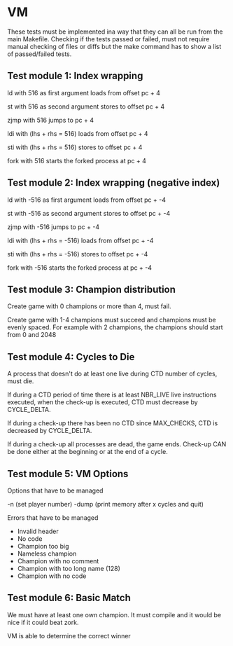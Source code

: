 # VM

These tests must be implemented ina  way that they can all be run from the main Makefile.
Checking if the tests passed or failed, must not require manual checking of files or diffs
but the make command has to show a list of passed/failed tests.

## Test module 1: Index wrapping

ld with 516 as first argument loads from offset pc + 4

st with 516 as second argument stores to offset pc + 4

zjmp with 516 jumps to pc + 4

ldi with (lhs + rhs = 516) loads from offset pc + 4

sti with (lhs + rhs = 516) stores to offset pc + 4

fork with 516 starts the forked process at pc + 4

## Test module 2: Index wrapping (negative index)

ld with -516 as first argument loads from offset pc + -4

st with -516 as second argument stores to offset pc + -4

zjmp with -516 jumps to pc + -4

ldi with (lhs + rhs = -516) loads from offset pc + -4

sti with (lhs + rhs = -516) stores to offset pc + -4

fork with -516 starts the forked process at pc + -4

## Test module 3: Champion distribution

Create game with 0 champions or more than 4, must fail.

Create game with 1-4 champions must succeed and champions must be evenly spaced.
For example with 2 champions, the champions should start from 0 and 2048

## Test module 4: Cycles to Die

A process that doesn't do at least one live during CTD number of cycles, must die.

If during a CTD period of time there is at least NBR_LIVE live instructions executed, when
the check-up is executed, CTD must decrease by CYCLE_DELTA.

If during a check-up there has been no CTD since MAX_CHECKS, CTD is decreased by CYCLE_DELTA.

If during a check-up all processes are dead, the game ends. Check-up CAN be done either at
the beginning or at the end of a cycle.

## Test module 5: VM Options

Options that have to be managed

-n (set player number)
-dump (print memory after x cycles and quit)

Errors that have to be managed

- Invalid header
- No code
- Champion too big
- Nameless champion
- Champion with no comment
- Champion with too long name (128)
- Champion with no code

## Test module 6: Basic Match

We must have at least one own champion. It must compile and it would be nice if it could beat
zork.

VM is able to determine the correct winner
